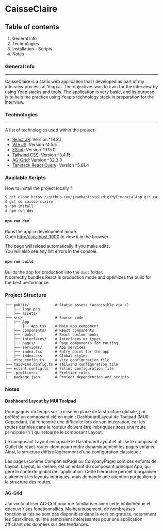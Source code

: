 # CaisseClaire

## Table of contents

1. General Info
2. Technologies
3. Installation - Scripts
4. Notes

### General Info

---

CaisseClaire is a static web application that I developed as part of my interview process at Yeap.ai. The objectives was to train for the interview by using Yeap stacks and tools.
The application is very basic, and its purpose is to help me practice using Yeap's technology stack in preparation for the interview.

### Technologies

---

A list of technologies used within the project:

- [React JS](https://reactjs.org/): Version ^18.3.1
- [Vite JS](https://vite.dev/): Version ^4.5.5
- [ESlint](https://eslint.org/): Version ^9.15.0
- [Tailwind CSS](https://tailwindcss.com/): Version ^3.4.15
- [AG-Grid](https://www.ag-grid.com): Version ^32.3.3
- [Tanstack React Query](https://tanstack.com): Version ^5.61.4

### Available Scripts

How to install the project locally ?

```powershell
$ git clone https://github.com/jeanbaptisteLedig/MyFinancialApp.git caisse-claire
$ git cd caisse-claire
$ npm install
$ npm run dev
```

#### `npm run dev`

Runs the app in development mode.  
Open [http://localhost:3000](http://localhost:3000) to view it in the browser.

The page will reload automatically if you make edits.  
You will also see any lint errors in the console.

#### `npm run build`

Builds the app for production into the `dist` folder.  
It correctly bundles React in production mode and optimizes the build for the best performance.

### Project Structure

```plaintext
├── public/            # Static assets (accessible via /)
│   ├── logo.png
│   ├── assets/
├── src/               # Source code
|   ├── App
|       ├── App.tsx    # Main app component
│   ├── components/    # React components
│   ├── hooks/         # React custom hooks
│   ├── interfaces/    # Interfaces or types
│   ├── pages/         # Page components for routing
│   ├── services/      # App services
│   ├── index.tsx      # Entry point for the app
│   ├── index.css      # Global styles
├── vite.config.ts     # Vite configuration file
├── tailwind.config.ts # Tailwind configuration file
├── eslint.config.ts   # Eslint configuration file
├── .prettierrc        # Prettier rules
├── package.json       # Project dependencies and scripts
```

### Notes

#### Dashboard Layout by MUI Toolpad

Pour gagner du temps sur la mise en place de la structure globale, j'ai préféré un composant clé en main : DashboardLayout de Toolpad (MUI). Cependant, j'ai rencontré une difficulté lors de son intégration, car les routes définies dans le routeur doivent être imbriquées sous une route principale ('/') qui retourne le composant Layout.

Le composant Layout encapsule le DashboardLayout et utilise le composant Outlet de react-router-dom pour rendre dynamiquement les pages enfants. Ainsi, la structure diffère légèrement d'une configuration classique :

Les pages (comme CompaniesPage ou CompanyPage) sont des enfants de Layout.
Layout, lui-même, est un enfant du composant principal App, qui gère le contexte global de l'application.
Cette hiérarchie permet d'organiser clairement les layouts imbriqués, mais demande une attention particulière à la structure des routes.

#### AG-Grid

J'ai voulu utiliser AG-Grid pour me familiariser avec cette bibliothèque et découvrir ses fonctionnalités. Malheureusement, de nombreuses fonctionnalités ne sont pas disponibles dans la version gratuite, notamment les Sparklines, qui me semblaient intéressantes pour une application affichant des données sur des tendances.
